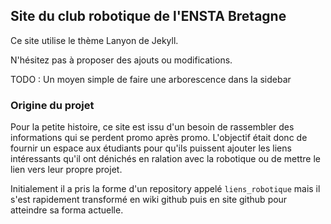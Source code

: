## Site du club robotique de l'ENSTA Bretagne

Ce site utilise le thème Lanyon de Jekyll. 

N'hésitez pas à proposer des ajouts ou modifications.

TODO : Un moyen simple de faire une arborescence dans la sidebar

### Origine du projet
Pour la petite histoire, ce site est issu d'un besoin de rassembler des informations qui se perdent promo après promo. L'objectif était donc de fournir un espace aux étudiants pour qu'ils puissent ajouter les liens intéressants qu'il ont dénichés en ralation avec la robotique ou de mettre le lien vers leur propre projet.

Initialement il a pris la forme d'un repository appelé `liens_robotique` mais il s'est rapidement transformé en wiki github puis en site github pour atteindre sa forma actuelle.
